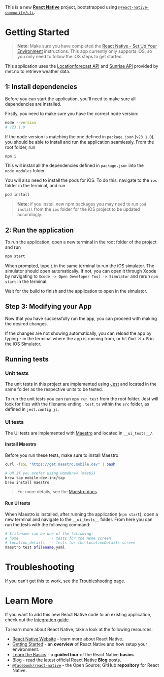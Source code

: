 This is a new [**React Native**](https://reactnative.dev) project, bootstrapped using [`@react-native-community/cli`](https://github.com/react-native-community/cli).

# Getting Started

> **Note**: Make sure you have completed the [React Native - Set Up Your Environment](https://reactnative.dev/docs/set-up-your-environment) instructions. This app currently only supports iOS, so you only need to follow the iOS steps to get started.

This application uses the [Locationforecast API](https://api.met.no/weatherapi/locationforecast/2.0/documentation) and [Sunrise API](https://api.met.no/weatherapi/sunrise/3.0/documentation) provided by met.no to retrieve weather data.

## 1: Install dependencies
Before you can start the application, you'll need to make sure all dependencies are installed.

Firstly, you need to make sure you have the correct node version:
```bash
node --version
# v23.1.0
```

If the node version is matching the one defined in `package.json` (`v23.1.0`), you should be able to install and run the application seamlessly. From the root folder, run
```bash
npm i
```

This will install all the dependencies defined in `package.json` into the `node_modules` folder.

You will also need to install the pods for iOS. To do this, navigate to the `ios` folder in the terminal, and run
```bash
pod install
```

> **Note:** if you install new npm packages you may need to run `pod install` from the `ios` folder for the iOS project to be updated accordingly.

## 2: Run the application

To run the application, open a new terminal in the root folder of the project and run

```bash
npm start
```

When prompted, type `i` in the same terminal to run the iOS simulator. The simulator should open automatically. If not, you can open it through Xcode by navigating to `Xcode -> Open Developer Tool -> Simulator` and rerun `npm start` in the terminal.

Wait for the build to finish and the application to open in the simulator.


## Step 3: Modifying your App

Now that you have successfully run the app, you can proceed with making the desired changes.

If the changes are not showing automatically, you can reload the app by typing `r` in the terminal where the app is running from, or hit <kbd>Cmd ⌘</kbd> + <kbd>R</kbd> in the iOS Simulator.

## Running tests

### Unit tests
The unit tests in this project are implemented using [Jest](https://jestjs.io/docs/getting-started) and located in the same folder as the respective units to be tested.

To run the unit tests you can run `npm run test` from the root folder. Jest will look for files with the filename ending `.test.ts` within the `src` folder, as defined in `jest.config.js`.

### UI tests
The UI tests are implemented with [Maestro](https://maestro.mobile.dev/) and located in `__ui_tests__/`.

#### Install Maestro
Before you run these tests, make sure to install Maestro:

```bash
curl -fsSL "https://get.maestro.mobile.dev" | bash

# OR if you prefer using Homebrew (macOS)
brew tap mobile-dev-inc/tap
brew install maestro
```
> For more details, see the [Maestro docs](https://maestro.mobile.dev/getting-started/installing-maestro).

#### Run UI tests
When Maestro is installed, after running the application (`npm start`), open a new terminal and navigate to the `__ui_tests__` folder. From here you can run the tests with the following command:
```bash
# $filename can be one of the following:
# home               - tests for the Home screen
# location_details   - tests for the LocationDetails screen
maestro test $filename.yaml
```

# Troubleshooting

If you can't get this to work, see the [Troubleshooting](https://reactnative.dev/docs/troubleshooting) page.

# Learn More

If you want to add this new React Native code to an existing application, check out the [Integration guide](https://reactnative.dev/docs/integration-with-existing-apps).

To learn more about React Native, take a look at the following resources:

- [React Native Website](https://reactnative.dev) - learn more about React Native.
- [Getting Started](https://reactnative.dev/docs/environment-setup) - an **overview** of React Native and how setup your environment.
- [Learn the Basics](https://reactnative.dev/docs/getting-started) - a **guided tour** of the React Native **basics**.
- [Blog](https://reactnative.dev/blog) - read the latest official React Native **Blog** posts.
- [`@facebook/react-native`](https://github.com/facebook/react-native) - the Open Source; GitHub **repository** for React Native.